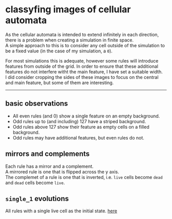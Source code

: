 # classyfing images of cellular automata
As the cellular automata is intended to extend infinitely in each direction,
there is a problem when creating a simulation in finite space.  
A simple approach to this is to consider any cell outside of the simulation to
be a fixed value (in the case of my simulation, a `0`).

For most simulations this is adequate, however some rules will introduce
features from outside of the grid. In order to ensure that these additional
features do not interfere witht the main feature, I have set a suitable width.  
I did consider cropping the sides of these images to focus on the central and
main feature, but some of them are interesting.

---

## basic observations
- All even rules (and 0) show a single feature on an empty background.
- Odd rules up to (and including) 127 have a striped background.
- Odd rules above 127 show their feature as empty cells on a filled background.
- Odd rules may have additional features, but even rules do not.

## mirrors and complements
Each rule has a mirror and a complement.  
A mirrored rule is one that is flipped across the y axis.  
The complemet of a rule is one that is inverted, i.e. `live` cells become `dead`
and `dead` cells become `live`.

## `single_1` evolutions
All rules with a single live cell as the initial state. [here](single_1)

